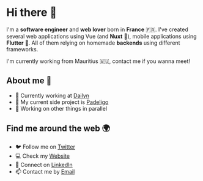 # Hi there 👋

I'm a **software engineer** and **web lover** born in **France** 🇫🇷. I've created several web applications using Vue (and **Nuxt** 💚), mobile applications using **Flutter** 💙. All of them relying on homemade **backends** using different frameworks.

I'm currently working from Mauritius 🇲🇺, contact me if you wanna meet!

## About me 👀

- 💼 Currently working at [Dailyn](https://dailyn.app)
- 🎾 My current side project is [Padeligo](https://padeligo.com)
- 🚀 Working on other things in parallel

## Find me around the web 🌍

- 🐦 Follow me on [Twitter](https://twitter.com/bghinc)
- 💻 Check my [Website](https://www.bghinc.fr/)
- 🤝 Connect on [LinkedIn](https://www.linkedin.com/in/clementbeghin/)
- 📫 Contact me by [Email](mailto:clement.beghin.pro@gmail.com)
